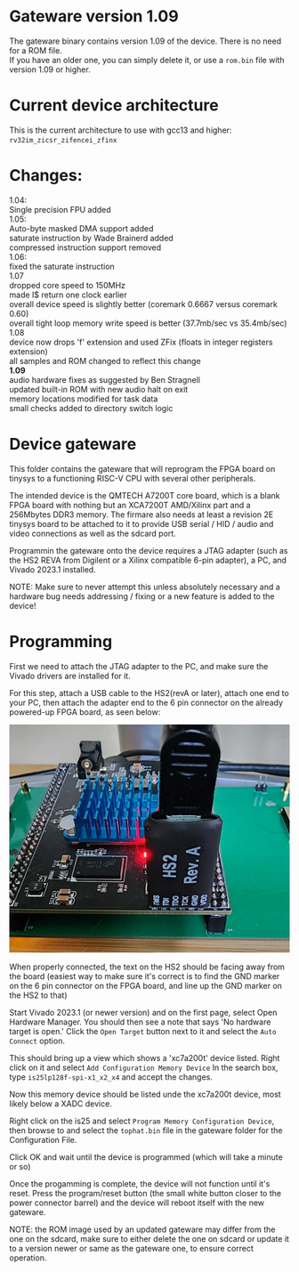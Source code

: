 # Gateware version 1.09

The gateware binary contains version 1.09 of the device.
There is no need for a ROM file.<br>
If you have an older one, you can simply delete it, or use a `rom.bin` file with version 1.09 or higher.

# Current device architecture
This is the current architecture to use with gcc13 and higher: `rv32im_zicsr_zifencei_zfinx`

# Changes:
1.04:<br>
Single precision FPU added<br>
1.05:<br>
Auto-byte masked DMA support added<br>
saturate instruction by Wade Brainerd added<br>
compressed instruction support removed<br>
1.06:<br>
fixed the saturate instruction<br>
1.07<br>
dropped core speed to 150MHz<br>
made I$ return one clock earlier<br>
overall device speed is slightly better (coremark 0.6667 versus coremark 0.60) <br>
overall tight loop memory write speed is better (37.7mb/sec vs 35.4mb/sec)<br>
1.08<br>
device now drops 'f' extension and used ZFix (floats in integer registers extension)<br>
all samples and ROM changed to reflect this change<br>
<b>1.09</b><br>
audio hardware fixes as suggested by Ben Stragnell<br>
updated built-in ROM with new audio halt on exit<br>
memory locations modified for task data<br>
small checks added to directory switch logic<br>

# Device gateware

This folder contains the gateware that will reprogram the FPGA board on tinysys to a functioning RISC-V CPU with several other peripherals.

The intended device is the QMTECH A7200T core board, which is a blank FPGA board with nothing but an XCA7200T AMD/Xilinx part and a 256Mbytes DDR3 memory. The firmare also needs at least a revision 2E tinysys board to be attached to it to provide USB serial / HID / audio and video connections as well as the sdcard port.

Programmin the gateware onto the device requires a JTAG adapter (such as the HS2 REVA from Digilent or a Xilinx compatible 6-pin adapter), a PC, and Vivado 2023.1 installed.

NOTE: Make sure to never attempt this unless absolutely necessary and a hardware bug needs addressing / fixing or a new feature is added to the device!

# Programming

First we need to attach the JTAG adapter to the PC, and make sure the Vivado drivers are installed for it.

For this step, attach a USB cable to the HS2(revA or later), attach one end to your PC, then attach the adapter end to the 6 pin connector on the already powered-up FPGA board, as seen below:

![JTAG Connector](./JTAG.png "JTAG Connector")

When properly connected, the text on the HS2 should be facing away from the board (easiest way to make sure it's correct is to find the GND marker on the 6 pin connector on the FPGA board, and line up the GND marker on the HS2 to that)

Start Vivado 2023.1 (or newer version) and on the first page, select Open Hardware Manager.
You should then see a note that says 'No hardware target is open.' Click the `Open Target` button next to it and select the `Auto Connect` option.

This should bring up a view which shows a 'xc7a200t' device listed. Right click on it and select `Add Configuration Memory Device`
In the search box, type `is25lp128f-spi-x1_x2_x4` and accept the changes.

Now this memory device should be listed unde the xc7a200t device, most likely below a XADC device.

Right click on the is25 and select `Program Memory Configuration Device`, then browse to and select the `tophat.bin` file in the gateware folder for the Configuration File.

Click OK and wait until the device is programmed (which will take a minute or so)

Once the progamming is complete, the device will not function until it's reset. Press the program/reset button (the small white button closer to the power connector barrel) and the device will reboot itself with the new gateware.

NOTE: the ROM image used by an updated gateware may differ from the one on the sdcard, make sure to either delete the one on sdcard or update it to a version newer or same as the gateware one, to ensure correct operation.
